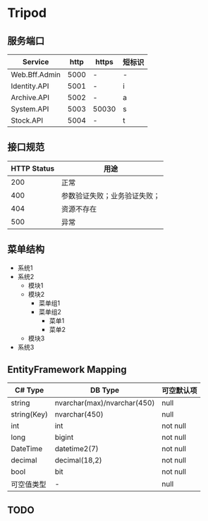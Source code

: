 # Tripod

## 服务端口

|Service|http|https|短标识|
|---|---|---|---|
|Web.Bff.Admin|5000|-|-|
|Identity.API|5001|-|i|
|Archive.API|5002|-|a|
|System.API|5003|50030|s|
|Stock.API|5004|-|t|


## 接口规范

|HTTP Status|用途|
|---|---|
|200|正常|
|400|参数验证失败；业务验证失败；|
|404|资源不存在|
|500|异常|

## 菜单结构

- 系统1
- 系统2
    - 模块1
    - 模块2
        - 菜单组1
        - 菜单组2
            - 菜单1
            - 菜单2
    - 模块3
- 系统3

## EntityFramework Mapping
|C# Type|DB Type|可空默认项|
|---|---|---|
|string|nvarchar(max)/nvarchar(450)|null|
|string(Key)|nvarchar(450)|null|
|int|int|not null|
|long|bigint|not null|
|DateTime|datetime2(7)|not null|
|decimal|decimal(18,2)|not null|
|bool|bit|not null|
|可空值类型|-|null|

## TODO

